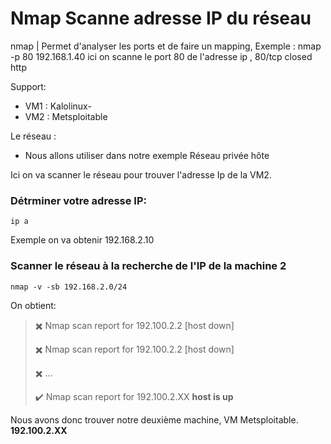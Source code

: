 # Nmap Scanne adresse IP du réseau

nmap               |  Permet d'analyser les ports et de faire un mapping, Exemple : nmap -p 80 192.168.1.40 ici on scanne le port 80 de l'adresse ip , 80/tcp closed http

Support:

* VM1 : Kalolinux-
* VM2 : Metsploitable

Le réseau :
* Nous allons utiliser dans notre exemple Réseau privée hôte


Ici on va scanner le réseau pour trouver l'adresse Ip de la VM2.

### Détrminer votre adresse IP:

    ip a

Exemple on va obtenir 192.168.2.10

### Scanner le réseau à la recherche de l'IP de la machine 2

    nmap -v -sb 192.168.2.0/24

On obtient: 

> ✖️ Nmap scan report for 192.100.2.2 [host down]
>
> ✖️  Nmap scan report for 192.100.2.2 [host down]
>
> ✖️ ...
>
>
>✔️ Nmap scan report for 192.100.2.XX **host is up**
>

Nous avons donc trouver notre deuxième machine, VM Metsploitable.  **192.100.2.XX**
